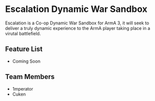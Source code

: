Escalation Dynamic War Sandbox
================================

Escalation is a Co-op Dynamic War Sandbox for ArmA 3, it will seek to deliver a truly dynamic experience to the ArmA player taking place in a virutal battlefield.

Feature List
---------------------------------
* Coming Soon

Team Members 
----------------------------------
* 1mperator
* Cuken

